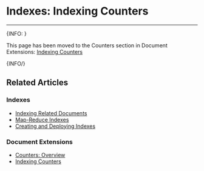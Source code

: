 # Indexes: Indexing Counters
---

{INFO: }

This page has been moved to the Counters section in Document Extensions: [Indexing Counters](../document-extensions/counters/indexing-counters)  

{INFO/}

## Related Articles

### Indexes  
- [Indexing Related Documents](../indexes/indexing-related-documents)  
- [Map-Reduce Indexes](../indexes/map-reduce-indexes)  
- [Creating and Deploying Indexes](../indexes/creating-and-deploying)  

### Document Extensions  
- [Counters: Overview](../document-extensions/counters/overview)  
- [Indexing Counters](../document-extensions/counters/indexing-counters)  

